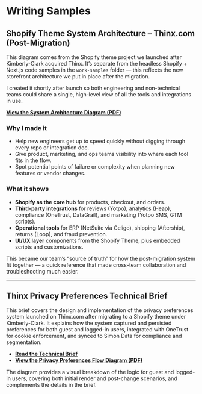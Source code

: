 # Writing Samples

## Shopify Theme System Architecture – Thinx.com (Post-Migration)

This diagram comes from the Shopify theme project we launched after Kimberly-Clark acquired Thinx.
It’s separate from the headless Shopify + Next.js code samples in the `work-samples` folder — this reflects the new storefront architecture we put in place after the migration.

I created it shortly after launch so both engineering and non-technical teams could share a single, high-level view of all the tools and integrations in use.

**[View the System Architecture Diagram (PDF)](https://github.com/ksantiago/materials-exercise/blob/main/writing-samples/THINX-Shopify-system-architecture.pdf)**

### Why I made it

* Help new engineers get up to speed quickly without digging through every repo or integration doc.
* Give product, marketing, and ops teams visibility into where each tool fits in the flow.
* Spot potential points of failure or complexity when planning new features or vendor changes.

### What it shows

* **Shopify as the core hub** for products, checkout, and orders.
* **Third-party integrations** for reviews (Yotpo), analytics (Heap), compliance (OneTrust, DataGrail), and marketing (Yotpo SMS, GTM scripts).
* **Operational tools** for ERP (NetSuite via Celigo), shipping (Aftership), returns (Loop), and fraud prevention.
* **UI/UX layer** components from the Shopify Theme, plus embedded scripts and customizations.

This became our team’s “source of truth” for how the post-migration system fit together — a quick reference that made cross-team collaboration and troubleshooting much easier.

---

## Thinx Privacy Preferences Technical Brief

This brief covers the design and implementation of the privacy preferences system launched on Thinx.com after migrating to a Shopify theme under Kimberly-Clark. It explains how the system captured and persisted preferences for both guest and logged-in users, integrated with OneTrust for cookie enforcement, and synced to Simon Data for compliance and segmentation.

* [**Read the Technical Brief**](https://github.com/ksantiago/materials-exercise/blob/main/writing-samples/privacy-preferences-technical-brief.md)
* [**View the Privacy Preferences Flow Diagram (PDF)**](https://github.com/ksantiago/materials-exercise/blob/main/writing-samples/thinx-privacy-preference-diagram.pdf)

The diagram provides a visual breakdown of the logic for guest and logged-in users, covering both initial render and post-change scenarios, and complements the details in the brief.
